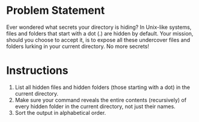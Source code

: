 # Problem Statement

Ever wondered what secrets your directory is hiding? In Unix-like systems, files and folders that start with a dot (.) are hidden by default. Your mission, should you choose to accept it, is to expose all these undercover files and folders lurking in your current directory. No more secrets!

# Instructions

1. List all hidden files and hidden folders (those starting with a dot) in the current directory.
2. Make sure your command reveals the entire contents (recursively) of every hidden folder in the current directory, not just their names.
3. Sort the output in alphabetical order.
